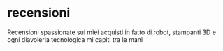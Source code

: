 # recensioni
Recensioni spassionate sui miei acquisti in fatto di robot, stampanti 3D e ogni diavoleria tecnologica mi capiti tra le mani
